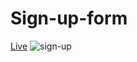 # Sign-up-form
[Live](https://artanmerko.github.io/Sign-up-form/)
![sign-up](https://user-images.githubusercontent.com/97398977/160016462-3a4cd695-e9ce-4db4-ab4b-3c841de44d8d.png)
